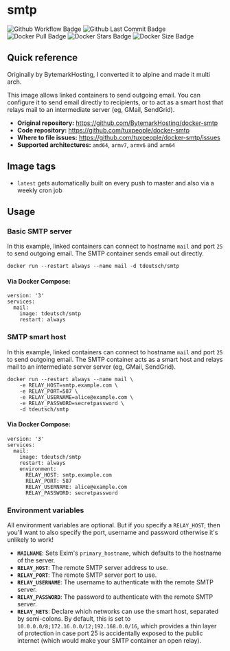 # smtp
![Github Workflow Badge](https://github.com/tuxpeople/docker-smtp/actions/workflows/release.yml/badge.svg)
![Github Last Commit Badge](https://img.shields.io/github/last-commit/tuxpeople/docker-smtp)
![Docker Pull Badge](https://img.shields.io/docker/pulls/tdeutsch/smtp)
![Docker Stars Badge](https://img.shields.io/docker/stars/tdeutsch/smtp)
![Docker Size Badge](https://img.shields.io/docker/image-size/tdeutsch/smtp)

## Quick reference

Originally by BytemarkHosting, I converted it to alpine and made it multi arch.

This image allows linked containers to send outgoing email. You can configure
it to send email directly to recipients, or to act as a smart host that relays
mail to an intermediate server (eg, GMail, SendGrid).

* **Original repository:**
  https://github.com/BytemarkHosting/docker-smtp
* **Code repository:**
  https://github.com/tuxpeople/docker-smtp
* **Where to file issues:**
  https://github.com/tuxpeople/docker-smtp/issues
* **Supported architectures:**
  ```amd64```, ```armv7```, ```armv6``` and ```arm64```

## Image tags
- ```latest``` gets automatically built on every push to master and also via a weekly cron job

## Usage

### Basic SMTP server

In this example, linked containers can connect to hostname `mail` and port `25`
to send outgoing email. The SMTP container sends email out directly.

```
docker run --restart always --name mail -d tdeutsch/smtp

```

#### Via Docker Compose:

```
version: '3'
services:
  mail:
    image: tdeutsch/smtp
    restart: always

```

### SMTP smart host

In this example, linked containers can connect to hostname `mail` and port `25`
to send outgoing email. The SMTP container acts as a smart host and relays mail
to an intermediate server server (eg, GMail, SendGrid).

```
docker run --restart always --name mail \
    -e RELAY_HOST=smtp.example.com \
    -e RELAY_PORT=587 \
    -e RELAY_USERNAME=alice@example.com \
    -e RELAY_PASSWORD=secretpassword \
    -d tdeutsch/smtp

```

#### Via Docker Compose:

```
version: '3'
services:
  mail:
    image: tdeutsch/smtp
    restart: always
    environment:
      RELAY_HOST: smtp.example.com
      RELAY_PORT: 587
      RELAY_USERNAME: alice@example.com
      RELAY_PASSWORD: secretpassword

```

### Environment variables

All environment variables are optional. But if you specify a `RELAY_HOST`, then
you'll want to also specify the port, username and password otherwise it's
unlikely to work!

* **`MAILNAME`**: Sets Exim's `primary_hostname`, which defaults to the
  hostname of the server.
* **`RELAY_HOST`**: The remote SMTP server address to use.
* **`RELAY_PORT`**: The remote SMTP server port to use.
* **`RELAY_USERNAME`**: The username to authenticate with the remote SMTP
  server.
* **`RELAY_PASSWORD`**: The password to authenticate with the remote SMTP
  server.
* **`RELAY_NETS`**: Declare which networks can use the smart host, separated by
  semi-colons. By default, this is set to
  `10.0.0.0/8;172.16.0.0/12;192.168.0.0/16`, which provides a thin layer of
  protection in case port 25 is accidentally exposed to the public internet
  (which would make your SMTP container an open relay).
